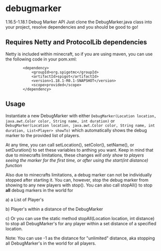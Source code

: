 # debugmarker
1.16.5-1.18.1 Debug Marker API
Just clone the DebugMarker.java class into your project, resolve dependencies and you should be good to go!

## Requires Netty and ProtocolLib dependencies
Netty is included within minecraft, so if you are using maven, you can use the following code in your pom.xml:
```
        <dependency>
            <groupId>org.spigotmc</groupId>
            <artifactId>spigot</artifactId>
            <version>1.18.1-R0.1-SNAPSHOT</version>
            <scope>provided</scope>
        </dependency>
```

## Usage
Instantiate a new DebugMarker with either `DebugMarker(Location location, java.awt.Color color, String name, int duration)` or `DebugMarker(Location location, java.awt.Color color, String name, int duration, List<Player> showTo)` which automatically shows the debug marker to the provided list of players.

At any time, you can call setLocation(), setColor(), setName(), or setDuration() to set these variables to anthing you want. Keep in mind that due to minecrafts limitations, these changes *will only show to players seeing the marker for the first time, or after using the start(int distance) function*

Also due to minecrafts limitations, a debug marker can not be individually stopped after starting it. You can, however, stop the debug marker from showing to any new players with stop(). 
You can also call stopAll() to stop **all** debug markers in the world for 

a) a List of Player's 

b) Player's within a distance of the DebugMarker

c) Or you can use the static method stopAll(Location location, int distance) to stop all DebugMarker's for any player within a set distance of a specified location.

Note: You can use -1 as the distance for "unlimited" distance, aka stopping all DebugMarker's in the world for all players.
